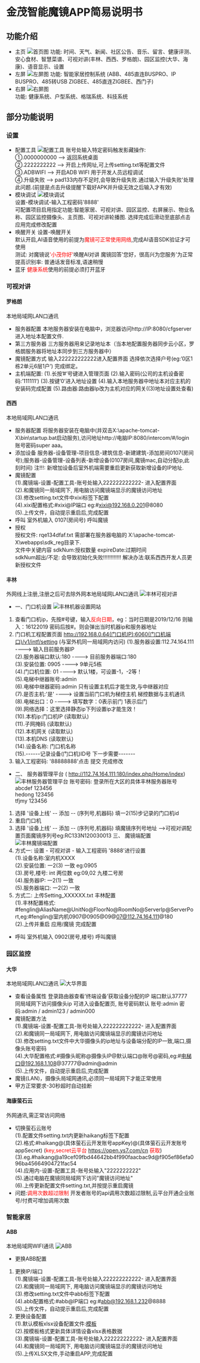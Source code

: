 # 金茂智能魔镜APP简易说明书

## 功能介绍
* 主页
![首页图](https://raw.githubusercontent.com/dengdongqi/JmExplainPicture/main/1.png)
功能: 时间、天气、新闻、社区公告、音乐、留言、健康评测、安心食材、智慧菜谱、可视对讲(丰林、西西、罗格朗)、园区监控(大华、海康)、语音显示、设置  
* 左屏
![左屏图](https://raw.githubusercontent.com/dengdongqi/JmExplainPicture/main/2.png)
功能: 智能家居控制系统 (ABB、485直连BUSPRO、IP BUSPRO、485转USB ZIGBEE、485直连ZIGBEE、西门子)  
* 右屏
![右屏图](https://raw.githubusercontent.com/dengdongqi/JmExplainPicture/main/3.png)  
功能: 健康系统、户型系统、格瑞系统、科技系统

## 部分功能说明

### 设置
* 配置工具
![配置工具](https://raw.githubusercontent.com/dengdongqi/JmExplainPicture/main/4.png)
账号处输入特定密码触发影藏操作:  
①.0000000000 --> 返回系统桌面  
②.2222222222 --> 开启上传网址,可上传setting.txt等配置文件  
③.ADBWIFI --> 开启ADB WIFI 用于开发人员远程调试  
④.升级失败 --> pad133内存不足时,会导致升级失败.通过输入'升级失败'处理此问题.(前提是点击升级提醒下载好APK并升级无效之后输入才有效)
* 模块调试
![模块调试](https://raw.githubusercontent.com/dengdongqi/JmExplainPicture/main/5.png)  
设置-模块调试-输入工程密码'8888'  
可配置项目启用指定功能:智能家居、可视对讲、园区监控、右屏展示、物业名称、园区监控摄像头、主页图、可视对讲轮播图. 选择完成后滑动至底部点击应用完成修改配置
* 唤醒开关
设置-唤醒开关  
默认开启,AI语音使用的前提为<font color=red>魔镜可正常使用网络</font>,完成AI语音SDK验证才可使用  
测试: 对魔镜说<font color=red>'小茂你好'</font>唤醒AI对讲 魔镜回答'您好，很高兴为您服务'为正常  
提高识别率: 普通话发音标准,语速稍慢
* 蓝牙
<font color=red>健康系统</font>使用的前提必须打开蓝牙

### 可视对讲

#### 罗格朗
本地局域网LAN口通讯
* 服务器配置
本地服务器安装在电脑中，浏览器访问http://IP:8080/cfgserver进入地址本配置文件.
* 第三方服务器
三方服务器用来记录地址本（当本地配置服务器同步云小区，罗格朗服务器将地址本同步到三方服务器中）
* 魔镜配置方式
输入222222222222进入配置界面 选择依次选择户号(eg:’0区1栋2单元6层1户’) 完成绑定。
* 主机端配置:
(1).长按’#’号键进入管理页面
(2).输入密码(公司的主机设备密码:’111111’)
(3).按键’0’进入地址设置
(4).输入本地服务器中地址本对应主机的安装码完成配置
(5).路由器:路由器Ip改为主机对应的网关((3)地址设置处查看)

#### 西西
本地局域网LAN口通讯
* 服务器配置
将服务器安装在电脑中(并双击X:\apache-tomcat-X\bin\startup.bat启动服务),访问地址http://电脑IP:8080/intercom/#/login 账号密码super aaa。
* 添加设备
服务器-设备管理-项目信息-建筑信息-新建建筑-添加房间0107(房间号);服务器-设备管理-设备列表-新增设备(0107房间,魔镜mac,自动分配ip,此刻时间) 注!!!: 新增加设备后室外机端需要重启更新获取新增设备的IP地址.
* 魔镜配置  
(1).魔镜端-设置-配置工具-账号处输入222222222222- 进入配置界面  
(2).和魔镜同一局域网下, 用电脑访问魔镜端显示的魔镜访问地址  
(3).修改setting.txt文件中xixi标签下配置  
(4).xixi配置格式:#xixi@IP端口 eg:#xixi@192.168.0.201@8080  
(5).上传文件，自动提示重启后,完成配置
* 呼叫
室外机输入 0107(房间号) 呼叫魔镜
* 授权  
授权文件: rqe134dfaf.txt 需部署在服务器电脑的 X:\apache-tomcat-X\webapps\sdk_reg目录下.  
文件中关键内容 sdkNum:授权数量  expireDate:过期时间  
sdkNum超出/不足: 会导致初始化失败!!!!!!!!!!!! 解决办法:联系西西开发人员更新授权文件

#### 丰林
外网线上注册,注册之后可去除外网本地局域网LAN口通讯
![丰林可视对讲](https://raw.githubusercontent.com/dengdongqi/JmExplainPicture/main/6.png)  
* 一、门口机设置
![丰林机器设置网站](https://raw.githubusercontent.com/dengdongqi/JmExplainPicture/main/7.png)  
1. 查看门口机ip，先按#号键，输入<font color=red>反向日期</font>，eg：当时日期是2019/12/16 则输入：16122019 密码后按#。则会弹出当时机器ip和服务器地址  
2. 门口机工程配置页面 http://192.168.0.64(门口机IP):6060(门口机端口)/v1/intf/setting  (与室外机同一局域网内访问)
(1).服务器设置:112.74.164.111 ----> 输入目前服务器IP  
(2).服务器端口默认:180 ----> 目前服务器端口:180  
(3).安装位置: 0905  ----> 9单元5栋  
(4).门口机位置: 01 ----> 默认1楼，可设置-1，-2等！  
(5).电梯中继器账号:admin  
(6).电梯中继器密码:admin 只有设置主机后才能生效,与中继器对应  
(7).是否主机:'是' ----> 设置当前门口机为梯控主机 梯控数据与主机通讯  
(8).电梯出口：0 ----> 填写数字：0表示前门 1表示后门  
(9).网络选择：这里选择静态ip下列设置ip才能生效！  
(10).本机ip:门口机IP (读取默认)  
(11).子网掩码 (读取默认)  
(12).本机网关 (读取默认)  
(13).本机DNS  (读取默认)  
(14).设备名称: 门口机名称  
(15).------记录设备(门口机)ID号 下一步需要-------
3. 输入工程密码: '88888888'点击 提交 完成修改
* 二、 服务器管理平台 ( http://112.74.164.111:180/index.php/Home/index)
![丰林服务器管理平台](https://raw.githubusercontent.com/dengdongqi/JmExplainPicture/main/8.png)
账号密码: 登录所在大区的具体丰林服务器账号  
abcdef
123456  
hedong
123456  
tfjmy
123456
1. 选择 '设备上线' -- 添加 -- (序列号,机器码) 填一2(15)步记录的门口机id
2. 重启门口机
3. 选择 '设备上线' -- 添加 -- (序列号,机器码) 填魔镜序列号地址 -->可视对讲配置页面魔镜序列号eg:RC133N120030013
 三、 魔镜端配置
 ![丰林魔镜端配置](https://raw.githubusercontent.com/dengdongqi/JmExplainPicture/main/9.png)
1. 方式一: 设置 - 可视对讲 - 输入工程密码 '8888'进行设置  
(1).设备名称:室内机XXXX  
(2).安装位置: 一2(3) 一致  eg:0905  
(3).房号,楼号: int 两位数 eg:09,02 九楼二号房  
(4).服务器IP: 一2(1) 一致  
(5).服务器端口: 一2(2) 一致
2. 方式二: 上传Setting_XXXXXX.txt 丰林配置  
(1).丰林配置格式: #fenglin@AliasName@UnitNo@FloorNo@RoomNo@ServerIp@ServerPort,eg:#fenglin@室内机0907@0905@09@07@112.74.164.111@180  
(2).上传并重启 应用/魔镜 完成配置
* 呼叫
室外机输入 0902(房号,楼号) 呼叫魔镜

### 园区监控

#### 大华
本地局域网LAN口通讯
 ![大华界面](https://raw.githubusercontent.com/dengdongqi/JmExplainPicture/main/9.png)
* 查看设备属性
登录路由器查看’终端设备’获取设备分配的IP 端口默认37777  
同局域网下访问摄像头ip 可进入设备配置页, 账号密码默认 账号:admin  密码:admin / admin123 / admin000
* 魔镜配置方法  
(1).魔镜端-设置-配置工具-账号处输入222222222222- 进入配置界面  
(2).和魔镜同一局域网下, 用电脑访问魔镜端显示的魔镜访问地址  
(3).修改setting.txt文件中大华摄像头的ip地址与设备端分配的IP一致,端口,摄像头账号密码  
(4).大华配置格式:#摄像头昵称@摄像头IP@默认端口@账号@密码,eg:#电梯口@192.168.1.108@37777@admin@admin  
(5).上传文件，自动提示重启后,完成配置
* 魔镜(LAN)，摄像头局域网通讯,必须同一局域网下才能正常使用
* 甲方正常要求-30秒超时自动挂断

#### 海康萤石云
外网通讯,需正常访问网络
* 切换萤石云账号  
(1).配置文件setting.txt内更新haikang标签下配置  
(2).格式:#haikang@(具体萤石云开发账号appKey)@(具体萤石云开发账号appSecret)   (<font color=red>key,secret云平台 https://open.ys7.com/cn 获取</font>)  
(3).eg.#haikang@a19cef09fbd44642bb4f990faacbac9d@f905ef86efa096ba45664904721fac54  
(4).应用内-设置-配置工具-账号处输入"2222222222"  
(5).通过电脑在魔镜同局域网下访问"魔镜访问地址"  
(6).上传更新配置文件setting.txt,并按提示重启魔镜  
* 问题:<font color=red>调用次数超过限制</font>
 开发者账号的api调用次数超过限制,云平台开通企业账号/付费可增加调用次数

### 智能家居

#### ABB
本地局域网WIFI通讯
![ABB](https://raw.githubusercontent.com/dengdongqi/JmExplainPicture/main/2.png)
* 更换ABB配置
1. 更换IP/端口  
(1).魔镜端-设置-配置工具-账号处输入222222222222- 进入配置界面  
(2).和魔镜同一局域网下, 用电脑访问魔镜端显示的魔镜访问地址  
(3).修改setting.txt文件中abb标签下配置  
(4).abb配置格式:#abb@IP端口 eg:#abb@192.168.1.232@8888  
(5).上传文件，自动提示重启后,完成配置
2. 更换设备配置  
(1).默认模板xlsx设备配置文件:[模板](https://github.com/dengdongqi/JmExplainPicture/blob/main/jinmao_smart_home.xlsx)  
(2).按模板格式更新具体详情设备xlsx表格数据  
(3).魔镜端-设置-配置工具-账号处输入222222222222- 进入配置界面  
(4).和魔镜同一局域网下, 用电脑访问魔镜端显示的魔镜访问地址  
(5).上传XLSX文件,手动重启APP,完成配置
